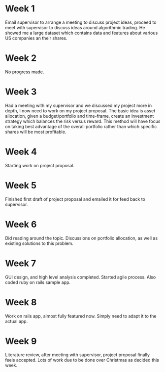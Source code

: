 # Week 1

Email supervisor to arrange a meeting to discuss project ideas, proceed to meet with supervisor
to discuss ideas around algorithmic trading. He showed me a large dataset which contains data
and features about various US companies an their shares.

# Week 2

No progress made.

# Week 3 

Had a meeting with my supervisor and we discussed my project more in depth, I now need to work
on my project proposal. The basic idea is asset allocation, given a budget/portfolio and
time-frame, create an investment strategy which balances the risk versus reward. This method 
will have focus on taking best advantage of the overall portfolio rather than which specific
shares will be most profitable.

# Week 4

Starting work on project proposal.

# Week 5

Finished first draft of project proposal and emailed it for feed back to supervisor.

# Week 6

Did reading around the topic. Discussions on portfolio allocation, as well as existing
solutions to this problem.

# Week 7

GUI design, and high level analysis completed. Started agile process. Also coded ruby on rails sample app.

# Week 8

Work on rails app, almost fully featured now. Simply need to adapt it to the actual app.

# Week 9

Literature review, after meeting with supervisor, project proposal finally feels accepted.
Lots of work due to be done over Christmas as decided this week.